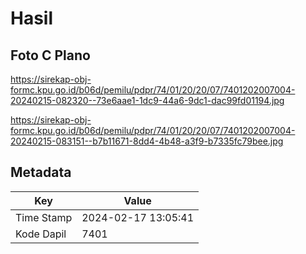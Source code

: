 # Hasil

## Foto C Plano

https://sirekap-obj-formc.kpu.go.id/b06d/pemilu/pdpr/74/01/20/20/07/7401202007004-20240215-082320--73e6aae1-1dc9-44a6-9dc1-dac99fd01194.jpg

https://sirekap-obj-formc.kpu.go.id/b06d/pemilu/pdpr/74/01/20/20/07/7401202007004-20240215-083151--b7b11671-8dd4-4b48-a3f9-b7335fc79bee.jpg


## Metadata

| Key        | Value               |
| ---------- | ------------------- |
| Time Stamp | 2024-02-17 13:05:41 |
| Kode Dapil | 7401                |



